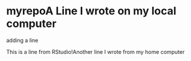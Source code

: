 # myrepoA Line I wrote on my local computer
adding a line

This is a line from RStudio!Another line I wrote from my home computer
